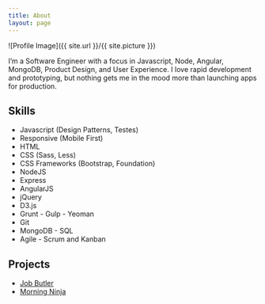 ```yaml
---
title: About
layout: page
---
```

![Profile Image]({{ site.url }}/{{ site.picture }})

<p>I’m a Software Engineer with a focus in Javascript, Node, Angular, MongoDB, Product Design, and User Experience. 
I love rapid development and prototyping, but nothing gets me in the mood more than launching apps for production.</p>

<h2>Skills</h2>

<ul class="skill-list">
	<li>Javascript (Design Patterns, Testes)</li>
	<li>Responsive (Mobile First)</li>
	<li>HTML</li>
	<li>CSS (Sass, Less)</li>
	<li>CSS Frameworks (Bootstrap, Foundation)</li>
	<li>NodeJS</li>
	<li>Express</li>
	<li>AngularJS</li>
	<li>jQuery</li>
	<li>D3.js</li>
	<li>Grunt - Gulp - Yeoman</li>
	<li>Git</li>
	<li>MongoDB - SQL</li>
	<li>Agile - Scrum and Kanban</li>
</ul>

<h2>Projects</h2>

<ul>
	<li><a href="https://github.com/dmarg/job-butler">Job Butler</a></li>
	<li><a href="https://github.com/dmarg/morning-ninja">Morning Ninja</a></li>
</ul>
